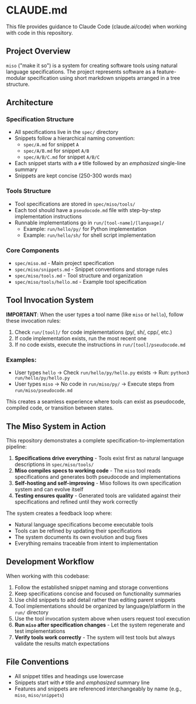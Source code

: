 # CLAUDE.md

This file provides guidance to Claude Code (claude.ai/code) when working with code in this repository.

## Project Overview

`miso` ("make it so") is a system for creating software tools using natural language specifications. The project represents software as a feature-modular specification using short markdown snippets arranged in a tree structure.

## Architecture

### Specification Structure
- All specifications live in the `spec/` directory
- Snippets follow a hierarchical naming convention:
  - `spec/A.md` for snippet `A`
  - `spec/A/B.md` for snippet `A/B`  
  - `spec/A/B/C.md` for snippet `A/B/C`
- Each snippet starts with a `#` title followed by an *emphasized* single-line summary
- Snippets are kept concise (250-300 words max)

### Tools Structure
- Tool specifications are stored in `spec/miso/tools/`
- Each tool should have a `pseudocode.md` file with step-by-step implementation instructions
- Runnable implementations go in `run/[tool-name]/[language]/`
  - Example: `run/hello/py/` for Python implementation
  - Example: `run/hello/sh/` for shell script implementation

### Core Components
- `spec/miso.md` - Main project specification
- `spec/miso/snippets.md` - Snippet conventions and storage rules
- `spec/miso/tools.md` - Tool structure and organization
- `spec/miso/tools/hello.md` - Example tool specification

## Tool Invocation System

**IMPORTANT**: When the user types a tool name (like `miso` or `hello`), follow these invocation rules:

1. Check `run/[tool]/` for code implementations (py/, sh/, cpp/, etc.)
2. If code implementation exists, run the most recent one
3. If no code exists, execute the instructions in `run/[tool]/pseudocode.md`

### Examples:
- User types `hello` → Check `run/hello/py/hello.py` exists → Run: `python3 run/hello/py/hello.py`
- User types `miso` → No code in `run/miso/py/` → Execute steps from `run/miso/pseudocode.md`

This creates a seamless experience where tools can exist as pseudocode, compiled code, or transition between states.

## The Miso System in Action

This repository demonstrates a complete specification-to-implementation pipeline:

1. **Specifications drive everything** - Tools exist first as natural language descriptions in `spec/miso/tools/`
2. **Miso compiles specs to working code** - The `miso` tool reads specifications and generates both pseudocode and implementations
3. **Self-hosting and self-improving** - Miso follows its own specification system and can evolve itself
4. **Testing ensures quality** - Generated tools are validated against their specifications and refined until they work correctly

The system creates a feedback loop where:
- Natural language specifications become executable tools
- Tools can be refined by updating their specifications
- The system documents its own evolution and bug fixes
- Everything remains traceable from intent to implementation

## Development Workflow

When working with this codebase:

1. Follow the established snippet naming and storage conventions
2. Keep specifications concise and focused on functionality summaries  
3. Use child snippets to add detail rather than editing parent snippets
4. Tool implementations should be organized by language/platform in the `run/` directory
5. Use the tool invocation system above when users request tool execution
6. **Run `miso` after specification changes** - Let the system regenerate and test implementations
7. **Verify tools work correctly** - The system will test tools but always validate the results match expectations

## File Conventions
- All snippet titles and headings use lowercase
- Snippets start with `#` title and *emphasized* summary line
- Features and snippets are referenced interchangeably by name (e.g., `miso`, `miso/snippets`)